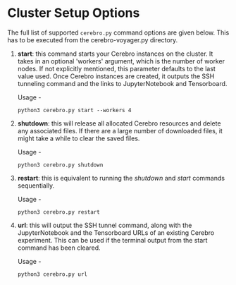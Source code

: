 <h1>Cluster Setup Options</h1>
The full list of supported <code>cerebro.py</code> command options are given below. This has to be executed from the cerebro-voyager.py directory.

1. <b>start</b>: this command starts your Cerebro instances on the cluster. It takes in an optional 'workers' argument, which is the number of worker nodes. If not explicitly mentioned, this parameter defaults to the last value used. Once Cerebro instances are created, it outputs the SSH tunneling command and the links to JupyterNotebook and Tensorboard. 

    Usage -
    ```
    python3 cerebro.py start --workers 4
    ```

2. <b>shutdown</b>: this will release all allocated Cerebro resources and delete any associated files. If there are a large number of downloaded files, it might take a while to clear the saved files.

    Usage -
    ```
    python3 cerebro.py shutdown
    ```

3. <b>restart</b>: this is equivalent to running the <i>shutdown</i> and <i>start</i> commands sequentially.

    Usage -
   ```
   python3 cerebro.py restart
   ```

4. <b>url</b>: this will output the SSH tunnel command, along with the JupyterNotebook and the Tensorboard URLs of an existing Cerebro experiment. This can be used if the terminal output from the start command has been cleared.

    Usage -  
    ```
    python3 cerebro.py url
    ```